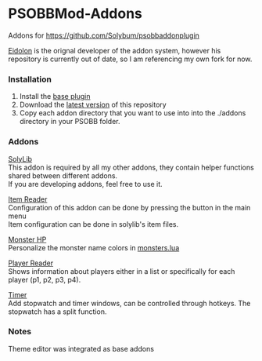 # PSOBBMod-Addons

Addons for https://github.com/Solybum/psobbaddonplugin

[Eidolon](https://github.com/HybridEidolon) is the orignal developer of the addon system, however his repository is currently out of date, so I am referencing my own fork for now.

### Installation

1. Install the [base plugin](https://github.com/Solybum/psobbaddonplugin/releases/latest)
2. Download the [latest version](https://github.com/Solybum/PSOBBMod-Addons/archive/master.zip) of this repository
3. Copy each addon directory that you want to use into into the ./addons directory in your PSOBB folder.

### Addons

[SolyLib](https://github.com/Solybum/PSOBBMod-Addons/tree/master/solylib)  
This addon is required by all my other addons, they contain helper functions shared between different addons.  
If you are developing addons, feel free to use it.

[Item Reader](https://github.com/Solybum/PSOBBMod-Addons/tree/master/Item%20Reader)  
Configuration of this addon can be done by pressing the button in the main menu  
Item configuration can be done in solylib's item files.

[Monster HP](https://github.com/Solybum/PSOBBMod-Addons/tree/master/Monster%20Reader)  
Personalize the monster name colors in [monsters.lua](https://github.com/Solybum/PSOBBMod-Addons/blob/master/Monster%20Reader/monsters.lua)

[Player Reader](https://github.com/Solybum/PSOBBMod-Addons/tree/master/Player%20Reader)  
Shows information about players either in a list or specifically for each player (p1, p2, p3, p4).

[Timer](https://github.com/Solybum/PSOBBMod-Addons/tree/master/Timer)  
Add stopwatch and timer windows, can be controlled through hotkeys. The stopwatch has a split function.

### Notes

Theme editor was integrated as base addons

